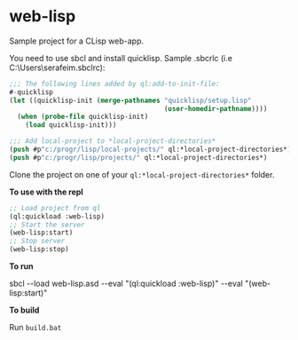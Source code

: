 # web-lisp

Sample project for a CLisp web-app.

You need to use sbcl and install quicklisp. Sample .sbcrlc (i.e C:\Users\serafeim\.sbclrc):

```lisp
;;; The following lines added by ql:add-to-init-file:
#-quicklisp
(let ((quicklisp-init (merge-pathnames "quicklisp/setup.lisp"
                                       (user-homedir-pathname))))
  (when (probe-file quicklisp-init)
    (load quicklisp-init)))

;;; Add local-project to *local-project-directories*
(push #p"c:/progr/lisp/local-projects/" ql:*local-project-directories*)
(push #p"c:/progr/lisp/projects/" ql:*local-project-directories*)
```

Clone the project on one of your `ql:*local-project-directories*` folder. 

**To use with the repl**

```lisp
;; Load project from ql
(ql:quickload :web-lisp)
;; Start the server
(web-lisp:start)
;; Stop server
(web-lisp:stop)
```

**To run**

sbcl --load web-lisp.asd --eval "(ql:quickload :web-lisp)" --eval "(web-lisp:start)"

**To build**

Run `build.bat`

